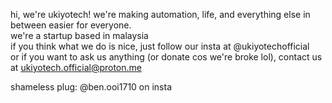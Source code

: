 hi, we're ukiyotech! we're making automation, life, and everything else in between easier for everyone.\
we're a startup based in malaysia\
if you think what we do is nice, just follow our insta at @ukiyotechofficial\
or if you want to ask us anything (or donate cos we're broke lol), contact us at ukiyotech.official@proton.me

shameless plug: @ben.ooi1710 on insta 
